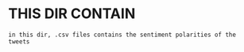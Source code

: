 # THIS DIR CONTAIN
    
    in this dir, .csv files contains the sentiment polarities of the tweets
